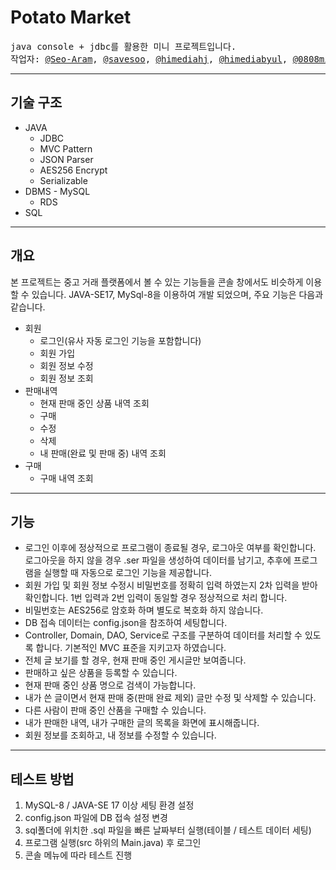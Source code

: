 # Potato Market
<pre>
java console + jdbc를 활용한 미니 프로젝트입니다.
작업자: <a href = "https://github.com/Seo-Aram">@Seo-Aram</a>, <a href = "https://github.com/savesoo">@savesoo</a>, <a href = "https://github.com/himediahj">@himediahj</a>, <a href = "https://github.com/himediabyul">@himediabyul</a>, <a href = "https://github.com/0808min">@0808min</a>
</pre>
-----
## 기술 구조
* JAVA
  * JDBC
  * MVC Pattern
  * JSON Parser
  * AES256 Encrypt
  * Serializable
* DBMS - MySQL
  * RDS
* SQL
----
## 개요
본 프로젝트는 중고 거래 플랫폼에서 볼 수 있는 기능들을 콘솔 창에서도 비슷하게 이용할 수 있습니다. JAVA-SE17, MySql-8을 이용하여 개발 되었으며, 주요 기능은 다음과 같습니다.   
* 회원
  * 로그인(유사 자동 로그인 기능을 포함합니다)
  * 회원 가입
  * 회원 정보 수정
  * 회원 정보 조회
* 판매내역
  * 현재 판매 중인 상품 내역 조회
  * 구매
  * 수정
  * 삭제
  * 내 판매(완료 및 판매 중) 내역 조회
* 구매
  * 구매 내역 조회
---
## 기능
* 로그인 이후에 정상적으로 프로그램이 종료될 경우, 로그아웃 여부를 확인합니다. 로그아웃을 하지 않을 경우 .ser 파일을 생성하여 데이터를 남기고, 추후에 프로그램을 실행할 때 자동으로 로그인 기능을 제공합니다.
* 회원 가입 및 회원 정보 수정시 비밀번호를 정확히 입력 하였는지 2차 입력을 받아 확인합니다. 1번 입력과 2번 입력이 동일할 경우 정상적으로 처리 합니다.
* 비밀번호는 AES256로 암호화 하며 별도로 복호화 하지 않습니다.
* DB 접속 데이터는 config.json을 참조하여 세팅합니다.
* Controller, Domain, DAO, Service로 구조를 구분하여 데이터를 처리할 수 있도록 합니다. 기본적인 MVC 표준을 지키고자 하였습니다.
* 전체 글 보기를 할 경우, 현재 판매 중인 게시글만 보여줍니다.
* 판매하고 싶은 상품을 등록할 수 있습니다.
* 현재 판매 중인 상품 명으로 검색이 가능합니다.
* 내가 쓴 글이면서 현재 판매 중(판매 완료 제외) 글만 수정 및 삭제할 수 있습니다.
* 다른 사람이 판매 중인 산품을 구매할 수 있습니다.
* 내가 판매한 내역, 내가 구매한 글의 목록을 화면에 표시해줍니다.
* 회원 정보를 조회하고, 내 정보를 수정할 수 있습니다.
---
## 테스트 방법
1. MySQL-8 / JAVA-SE 17 이상 세팅 환경 설정
3. config.json 파일에 DB 접속 설정 변경
2. sql폴더에 위치한 .sql 파일을 빠른 날짜부터 실행(테이블 / 테스트 데이터 세팅)
4. 프로그램 실행(src 하위의 Main.java) 후 로그인
5. 콘솔 메뉴에 따라 테스트 진행

